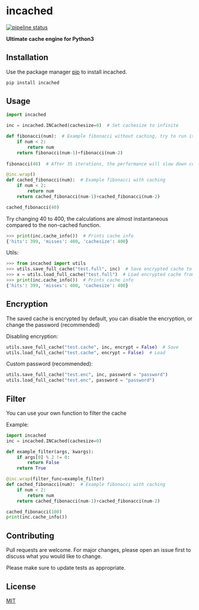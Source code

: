 # incached

[![pipeline status](https://gitlab.com/cytedge/incached/badges/master/pipeline.svg)](https://gitlab.com/cytedge/incached/-/commits/master)

**Ultimate cache engine for Python3**

## Installation

Use the package manager [pip](https://pip.pypa.io/en/stable/) to install incached.

```bash
pip install incached
```

## Usage

```python
import incached

inc = incached.INCached(cachesize=0)  # Set cachesize to infinite
```
```python
def fibonacci(num):  # Example fibonacci without caching, try to run it
	if num < 2:
		return num
	return fibonacci(num-1)+fibonacci(num-2)
	
fibonacci(40)  # After 35 iterations, the performance will slow down considerably.
```
```python
@inc.wrap()
def cached_fibonacci(num):  # Example fibonacci with caching
	if num < 2:
		return num
	return cached_fibonacci(num-1)+cached_fibonacci(num-2)
```
```python
cached_fibonacci(40)
```
Try changing 40 to 400, the calculations are almost instantaneous compared to the non-cached function.
```python
>>> print(inc.cache_info())  # Prints cache info
{'hits': 399, 'misses': 400, 'cachesize': 400}
```
Utils:
```python
>>> from incached import utils
>>> utils.save_full_cache("test.full", inc)  # Save encrypted cache to file
>>> x = utils.load_full_cache("test.full")  # Load encrypted cache from file
>>> print(inc.cache_info())  # Prints cache info
{'hits': 399, 'misses': 400, 'cachesize': 400}
```

## Encryption

The saved cache is encrypted by default, you can disable the encryption, or change the password (recommended)

Disabling encryption:
```python
utils.save_full_cache("test.cache", inc, encrypt = False)  # Save
utils.load_full_cache("test.cache", encrypt = False)  # Load
```

Custom password (recommended):
```python
utils.save_full_cache("test.enc", inc, password = "password")
utils.load_full_cache("test.enc", password = "password")
```

## Filter

You can use your own function to filter the cache

Example:
```python
import incached
inc = incached.INCached(cachesize=0)

def example_filter(args, kwargs):
    if args[0] % 2 != 0:
        return False
    return True

@inc.wrap(filter_func=example_filter)
def cached_fibonacci(num):  # Example fibonacci with caching
    if num < 2:
        return num
    return cached_fibonacci(num-1)+cached_fibonacci(num-2)

cached_fibonacci(100)
print(inc.cache_info())
```

## Contributing
Pull requests are welcome. For major changes, please open an issue first to discuss what you would like to change.

Please make sure to update tests as appropriate.

## License
[MIT](https://choosealicense.com/licenses/mit/)